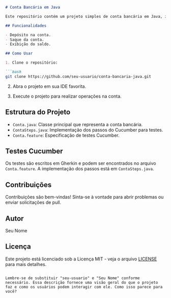 
```markdown
# Conta Bancária em Java

Este repositório contém um projeto simples de conta bancária em Java, incluindo testes com Cucumber para operações como depósito, saque e exibição de saldo.

## Funcionalidades

- Depósito na conta.
- Saque da conta.
- Exibição do saldo.

## Como Usar

1. Clone o repositório:

```bash
git clone https://github.com/seu-usuario/conta-bancaria-java.git
```

2. Abra o projeto em sua IDE favorita.

3. Execute o projeto para realizar operações na conta.

## Estrutura do Projeto

- `Conta.java`: Classe principal que representa a conta bancária.
- `ContaSteps.java`: Implementação dos passos do Cucumber para testes.
- `Conta.feature`: Especificação de testes Cucumber.

## Testes Cucumber

Os testes são escritos em Gherkin e podem ser encontrados no arquivo `Conta.feature`. A implementação dos passos está em `ContaSteps.java`.

## Contribuições

Contribuições são bem-vindas! Sinta-se à vontade para abrir problemas ou enviar solicitações de pull.

## Autor

Seu Nome

## Licença

Este projeto está licenciado sob a Licença MIT - veja o arquivo [LICENSE](LICENSE) para mais detalhes.
```

Lembre-se de substituir "seu-usuario" e "Seu Nome" conforme necessário. Essa descrição fornece uma visão geral do que o projeto faz e como os usuários podem interagir com ele. Como isso parece para você?
